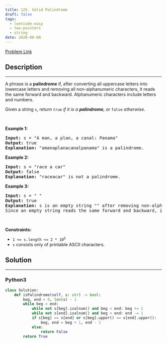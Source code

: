 ```yaml
---
title: 125. Valid Palindrome
draft: false
tags: 
  - leetcode-easy
  - two-pointers
  - string
date: 2020-08-08
---
```


[Problem Link](https://leetcode.com/problems/valid-palindrome/)

## Description

---
<p>A phrase is a <strong>palindrome</strong> if, after converting all uppercase letters into lowercase letters and removing all non-alphanumeric characters, it reads the same forward and backward. Alphanumeric characters include letters and numbers.</p>

<p>Given a string <code>s</code>, return <code>true</code><em> if it is a <strong>palindrome</strong>, or </em><code>false</code><em> otherwise</em>.</p>

<p>&nbsp;</p>
<p><strong class="example">Example 1:</strong></p>

<pre>
<strong>Input:</strong> s = &quot;A man, a plan, a canal: Panama&quot;
<strong>Output:</strong> true
<strong>Explanation:</strong> &quot;amanaplanacanalpanama&quot; is a palindrome.
</pre>

<p><strong class="example">Example 2:</strong></p>

<pre>
<strong>Input:</strong> s = &quot;race a car&quot;
<strong>Output:</strong> false
<strong>Explanation:</strong> &quot;raceacar&quot; is not a palindrome.
</pre>

<p><strong class="example">Example 3:</strong></p>

<pre>
<strong>Input:</strong> s = &quot; &quot;
<strong>Output:</strong> true
<strong>Explanation:</strong> s is an empty string &quot;&quot; after removing non-alphanumeric characters.
Since an empty string reads the same forward and backward, it is a palindrome.
</pre>

<p>&nbsp;</p>
<p><strong>Constraints:</strong></p>

<ul>
	<li><code>1 &lt;= s.length &lt;= 2 * 10<sup>5</sup></code></li>
	<li><code>s</code> consists only of printable ASCII characters.</li>
</ul>


## Solution

---
### Python3
``` py title='valid-palindrome'
class Solution:
    def isPalindrome(self, s: str) -> bool:
        beg, end = 0, len(s) - 1
        while beg < end:
            while not s[beg].isalnum() and beg < end: beg += 1
            while not s[end].isalnum() and beg < end: end -= 1
            if s[beg] == s[end] or s[beg].upper() == s[end].upper():
                beg, end = beg + 1, end - 1
            else:
                return False
        return True
        
```


